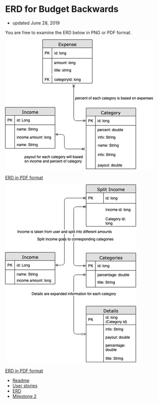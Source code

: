 # ERD for Budget Backwards
+ updated June 28, 2019

You are free to examine the ERD below in PNG or PDF format.

![ERD png](budget_erd_2.png)

[ERD in PDF format](budget_erd_2.pdf) 





![ERD png](budget_erd.png)

[ERD in PDF format](budget_erd.pdf) 

+ [Readme](https://treypage.github.io/budget-backwards/)
+ [User stories](user-stories.md)
+ [ERD](ERD.md)
+ [Milestone 2](milestone-2.md)
